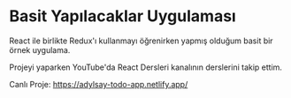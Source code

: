 # Basit Yapılacaklar Uygulaması

React ile birlikte Redux'ı kullanmayı öğrenirken yapmış olduğum basit bir örnek uygulama.

Projeyi yaparken YouTube'da React Dersleri kanalının derslerini takip ettim. 

Canlı Proje: https://adylsay-todo-app.netlify.app/
